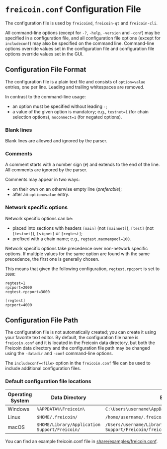 # `freicoin.conf` Configuration File

The configuration file is used by `freicoind`, `freicoin-qt` and `freicoin-cli`.

All command-line options (except for `-?`, `-help`, `-version` and `-conf`) may be specified in a configuration file, and all configuration file options (except for `includeconf`) may also be specified on the command line. Command-line options override values set in the configuration file and configuration file options override values set in the GUI.

## Configuration File Format

The configuration file is a plain text file and consists of `option=value` entries, one per line. Leading and trailing whitespaces are removed.

In contrast to the command-line usage:
- an option must be specified without leading `-`;
- a value of the given option is mandatory; e.g., `testnet=1` (for chain selection options), `noconnect=1` (for negated options).

### Blank lines

Blank lines are allowed and ignored by the parser.

### Comments

A comment starts with a number sign (`#`) and extends to the end of the line. All comments are ignored by the parser.

Comments may appear in two ways:
- on their own on an otherwise empty line (_preferable_);
- after an `option=value` entry.

### Network specific options

Network specific options can be:
- placed into sections with headers `[main]` (not `[mainnet]`), `[test]` (not `[testnet]`), `[signet]` or `[regtest]`;
- prefixed with a chain name; e.g., `regtest.maxmempool=100`.

Network specific options take precedence over non-network specific options.
If multiple values for the same option are found with the same precedence, the
first one is generally chosen.

This means that given the following configuration, `regtest.rpcport` is set to `3000`:

```
regtest=1
rpcport=2000
regtest.rpcport=3000

[regtest]
rpcport=4000
```

## Configuration File Path

The configuration file is not automatically created; you can create it using your favorite text editor. By default, the configuration file name is `freicoin.conf` and it is located in the Freicoin data directory, but both the Freicoin data directory and the configuration file path may be changed using the `-datadir` and `-conf` command-line options.

The `includeconf=<file>` option in the `freicoin.conf` file can be used to include additional configuration files.

### Default configuration file locations

Operating System | Data Directory | Example Path
-- | -- | --
Windows | `%APPDATA%\Freicoin\` | `C:\Users\username\AppData\Roaming\Freicoin\freicoin.conf`
Linux | `$HOME/.freicoin/` | `/home/username/.freicoin/freicoin.conf`
macOS | `$HOME/Library/Application Support/Freicoin/` | `/Users/username/Library/Application Support/Freicoin/freicoin.conf`

You can find an example freicoin.conf file in [share/examples/freicoin.conf](../share/examples/freicoin.conf).
